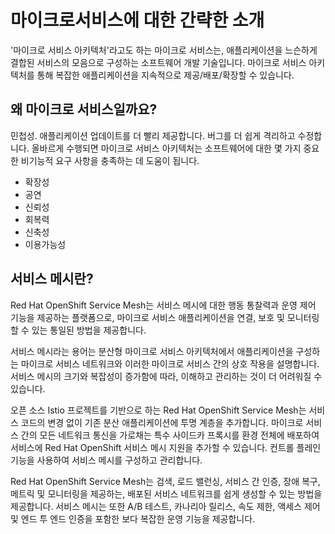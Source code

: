 # 마이크로서비스에 대한 간략한 소개

'마이크로 서비스 아키텍처'라고도 하는 마이크로 서비스는, 애플리케이션을 느슨하게 결합된 서비스의 모음으로 구성하는 소프트웨어 개발 기술입니다. 마이크로 서비스 아키텍처를 통해 복잡한 애플리케이션을 지속적으로 제공/배포/확장할 수 있습니다.

## 왜 마이크로 서비스일까요?

민첩성. 애플리케이션 업데이트를 더 빨리 제공합니다. 버그를 더 쉽게 격리하고 수정합니다. 올바르게 수행되면 마이크로 서비스 아키텍처는 소프트웨어에 대한 몇 가지 중요한 비기능적 요구 사항을 충족하는 데 도움이 됩니다.

* 확장성
* 공연
* 신뢰성
* 회복력
* 신축성
* 이용가능성


## 서비스 메시란?

Red Hat OpenShift Service Mesh는 서비스 메시에 대한 행동 통찰력과 운영 제어 기능을 제공하는 플랫폼으로, 마이크로 서비스 애플리케이션을 연결, 보호 및 모니터링할 수 있는 통일된 방법을 제공합니다.

서비스 메시라는 용어는 분산형 마이크로 서비스 아키텍처에서 애플리케이션을 구성하는 마이크로 서비스 네트워크와 이러한 마이크로 서비스 간의 상호 작용을 설명합니다. 서비스 메시의 크기와 복잡성이 증가함에 따라, 이해하고 관리하는 것이 더 어려워질 수 있습니다.

오픈 소스 Istio 프로젝트를 기반으로 하는 Red Hat OpenShift Service Mesh는 서비스 코드의 변경 없이 기존 분산 애플리케이션에 투명 계층을 추가합니다. 마이크로 서비스 간의 모든 네트워크 통신을 가로채는 특수 사이드카 프록시를 환경 전체에 배포하여 서비스에 Red Hat OpenShift 서비스 메시 지원을 추가할 수 있습니다. 컨트롤 플레인 기능을 사용하여 서비스 메시를 구성하고 관리합니다.

Red Hat OpenShift Service Mesh는 검색, 로드 밸런싱, 서비스 간 인증, 장애 복구, 메트릭 및 모니터링을 제공하는, 배포된 서비스 네트워크를 쉽게 생성할 수 있는 방법을 제공합니다. 서비스 메시는 또한 A/B 테스트, 카나리아 릴리스, 속도 제한, 액세스 제어 및 엔드 투 엔드 인증을 포함한 보다 복잡한 운영 기능을 제공합니다.
